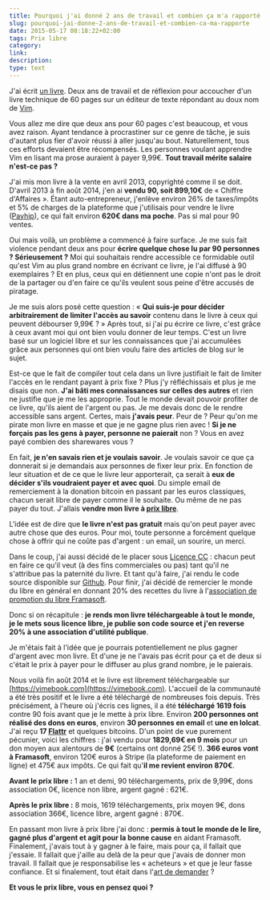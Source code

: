 ```yaml
---
title: Pourquoi j'ai donné 2 ans de travail et combien ça m'a rapporté ?
slug: pourquoi-jai-donne-2-ans-de-travail-et-combien-ca-ma-rapporte
date: 2015-05-17 08:18:22+02:00
tags: Prix libre
category: 
link: 
description: 
type: text
---
```


J'ai écrit [un livre](https://vimebook.com). Deux ans de travail et de réflexion pour accoucher d'un livre technique de 60 pages sur un éditeur de texte répondant au doux nom de [Vim](http://vim-fr.org/index.php/Accueil).

Vous allez me dire que deux ans pour 60 pages c'est beaucoup, et vous avez raison. Ayant tendance à procrastiner sur ce genre de tâche, je suis d'autant plus fier d'avoir réussi à aller jusqu'au bout. Naturellement, tous ces efforts devaient être récompensés. Les personnes voulant apprendre Vim en lisant ma prose auraient à payer 9,99€. __Tout travail mérite salaire n'est-ce pas ?__<!-- TEASER_END -->


J'ai mis mon livre à la vente en avril 2013, copyrighté comme il se doit. D'avril 2013 à fin août 2014, j'en ai __vendu 90, soit 899,10€__ de « Chiffre d'Affaires ». Étant auto-entrepreneur, j'enlève environ 26% de taxes/impôts et 5% de charges de la plateforme que j'utilisais pour vendre le livre ([Payhip](http://payhip.com)), ce qui fait environ __620€ dans ma poche__. Pas si mal pour 90 ventes.

Oui mais voilà, un problème a commencé à faire surface. Je me suis fait violence pendant deux ans pour __écrire quelque chose lu par 90 personnes ? Sérieusement ?__ Moi qui souhaitais rendre accessible ce formidable outil qu'est Vim au plus grand nombre en écrivant ce livre, je l'ai diffusé à 90 exemplaires ? Et en plus, ceux qui en détiennent une copie n'ont pas le droit de la partager ou d'en faire ce qu'ils veulent sous peine d'être accusés de piratage.

Je me suis alors posé cette question : « __Qui suis-je pour décider arbitrairement de limiter l'accès au savoir__ contenu dans le livre à ceux qui peuvent débourser 9,99€ ? » Après tout, si j'ai pu écrire ce livre, c'est grâce à ceux avant moi qui ont bien voulu donner de leur temps. C'est un livre basé sur un logiciel libre et sur les connaissances que j'ai accumulées grâce aux personnes qui ont bien voulu faire des articles de blog sur le sujet.

Est-ce que le fait de compiler tout cela dans un livre justifiait le fait de limiter l'accès en le rendant payant à prix fixe ? Plus j'y réfléchissais et plus je me disais que non. __J'ai bâti mes connaissances sur celles des autres__ et rien ne justifie que je me les approprie. Tout le monde devait pouvoir profiter de ce livre, qu'ils aient de l'argent ou pas. Je me devais donc de le rendre accessible sans argent. Certes, mais __j'avais peur__. Peur de ? Peur qu'on me pirate mon livre en masse et que je ne gagne plus rien avec ! __Si je ne forçais pas les gens à payer, personne ne paierait__ non ? Vous en avez payé combien des sharewares vous ?

En fait, __je n'en savais rien et je voulais savoir__. Je voulais savoir ce que ça donnerait si je demandais aux personnes de fixer leur prix. En fonction de leur situation et de ce que le livre leur apporterait, ça serait à __eux de décider s'ils voudraient payer et avec quoi__. Du simple email de remerciement à la donation bitcoin en passant par les euros classiques, chacun serait libre de payer comme il le souhaite. Ou même de ne pas payer du tout. J'allais __vendre mon livre à [prix libre](https://ploum.net/le-prix-libre-une-impossible-utopie/)__.

L'idée est de dire que __le livre n'est pas gratuit__ mais qu'on peut payer avec autre chose que des euros. Pour moi, toute personne a forcément quelque chose à offrir qui ne coûte pas d'argent : un email, un sourire, un merci.

Dans le coup, j'ai aussi décidé de le placer sous [Licence CC](http://creativecommons.org/licenses/by/4.0/) : chacun peut en faire ce qu'il veut (à des fins commerciales ou pas) tant qu'il ne s'attribue pas la paternité du livre. Et tant qu'à faire, j'ai rendu le code source disponible sur [Github](https://github.com/vjousse/vim-for-humans-book). Pour finir, j'ai décidé de remercier le monde du libre en général en donnant 20% des recettes du livre à l'[association de promotion du libre Framasoft](http://framasoft.org/).

Donc si on récapitule : __je rends mon livre téléchargeable à tout le monde, je le mets sous licence libre, je publie son code source et j'en reverse 20% à une association d'utilité publique__.

Je m'étais fait à l'idée que je pourrais potentiellement ne plus gagner d'argent avec mon livre. Et d'une je ne l'avais pas écrit pour ça et de deux si c'était le prix à payer pour le diffuser au plus grand nombre, je le paierais.

Nous voilà fin août 2014 et le livre est librement téléchargeable sur [https://vimebook.com](https://vimebook.com). L'accueil de la communauté a été très positif et le livre a été téléchargé de nombreuses fois depuis. Très précisément, à l'heure où j'écris ces lignes, il a été __téléchargé 1619 fois__ contre 90 fois avant que je le mette à prix libre. Environ __200 personnes ont réalisé des dons en euros__, environ __30 personnes en email__ et __une en lolcat__. J'ai reçu __17 [Flattr](https://flattr.com/profile/vjousse)__ et quelques bitcoins. D'un point de vue purement pécunier, voici les chiffres : j'ai vendu pour __1829,69€ en 9 mois__ pour un don moyen aux alentours de __9€__ (certains ont donné 25€ !). __366 euros vont à Framasoft__, environ 120€ euros à Stripe (la plateforme de paiement en ligne) et 475€ aux impôts. Ce qui fait qu'__il me revient environ 870€__.


__Avant le prix libre :__ 1 an et demi, 90 téléchargements, prix de 9,99€, dons association 0€, licence non libre, argent gagné : 621€.

__Après le prix libre :__ 8 mois, 1619 téléchargements, prix moyen 9€, dons association 366€, licence libre, argent gagné : 870€.

En passant mon livre à prix libre j'ai donc : __permis à tout le monde de le lire, gagné plus d'argent et agit pour la bonne cause__ en aidant Framasoft. Finalement, j'avais tout à y gagner à le faire, mais pour ça, il fallait que j'essaie. Il fallait que j'aille au delà de la peur que j'avais de donner mon travail. Il fallait que je responsabilise les « acheteurs » et que je leur fasse confiance. Et si finalement, tout était dans l'[art de demander](http://www.ted.com/talks/amanda_palmer_the_art_of_asking) ?

__Et vous le prix libre, vous en pensez quoi ?__

